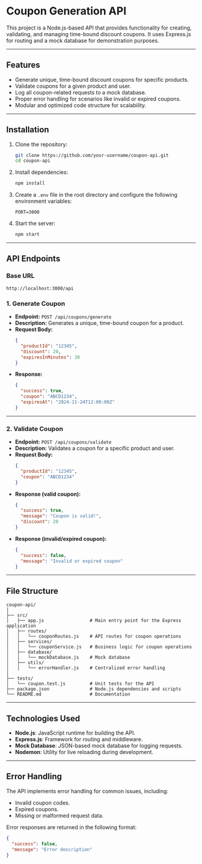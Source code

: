 # **Coupon Generation API**

This project is a Node.js-based API that provides functionality for creating, validating, and managing time-bound discount coupons. It uses Express.js for routing and a mock database for demonstration purposes.

---

## **Features**

- Generate unique, time-bound discount coupons for specific products.
- Validate coupons for a given product and user.
- Log all coupon-related requests to a mock database.
- Proper error handling for scenarios like invalid or expired coupons.
- Modular and optimized code structure for scalability.

---

## **Installation**

1. Clone the repository:
   ```bash
   git clone https://github.com/your-username/coupon-api.git
   cd coupon-api
   ```

2. Install dependencies:
   ```bash
   npm install
   ```

3. Create a `.env` file in the root directory and configure the following environment variables:
   ```env
   PORT=3000
   ```

4. Start the server:
   ```bash
   npm start
   ```

---

## **API Endpoints**

### **Base URL**
```
http://localhost:3000/api
```

### **1. Generate Coupon**
- **Endpoint:** `POST /api/coupons/generate`
- **Description:** Generates a unique, time-bound coupon for a product.
- **Request Body:**
  ```json
  {
    "productId": "12345",
    "discount": 20,
    "expiresInMinutes": 30
  }
  ```
- **Response:**
  ```json
  {
    "success": true,
    "coupon": "ABCD1234",
    "expiresAt": "2024-11-24T12:00:00Z"
  }
  ```

---

### **2. Validate Coupon**
- **Endpoint:** `POST /api/coupons/validate`
- **Description:** Validates a coupon for a specific product and user.
- **Request Body:**
  ```json
  {
    "productId": "12345",
    "coupon": "ABCD1234"
  }
  ```
- **Response (valid coupon):**
  ```json
  {
    "success": true,
    "message": "Coupon is valid!",
    "discount": 20
  }
  ```
- **Response (invalid/expired coupon):**
  ```json
  {
    "success": false,
    "message": "Invalid or expired coupon"
  }
  ```

---

## **File Structure**

```
coupon-api/
│
├── src/
│   ├── app.js                 # Main entry point for the Express application
│   ├── routes/
│   │   └── couponRoutes.js    # API routes for coupon operations
│   ├── services/
│   │   └── couponService.js   # Business logic for coupon operations
│   ├── database/
│   │   └── mockDatabase.js    # Mock database
│   ├── utils/
│   │   └── errorHandler.js    # Centralized error handling
│
├── tests/
│   └── coupon.test.js         # Unit tests for the API
├── package.json               # Node.js dependencies and scripts
└── README.md                  # Documentation

```

---

## **Technologies Used**

- **Node.js**: JavaScript runtime for building the API.
- **Express.js**: Framework for routing and middleware.
- **Mock Database**: JSON-based mock database for logging requests.
- **Nodemon**: Utility for live reloading during development.

---

## **Error Handling**

The API implements error handling for common issues, including:
- Invalid coupon codes.
- Expired coupons.
- Missing or malformed request data.

Error responses are returned in the following format:
```json
{
  "success": false,
  "message": "Error description"
}
```
